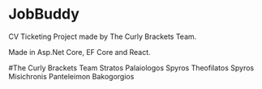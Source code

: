 # JobBuddy


CV Ticketing Project made by The Curly Brackets Team.

Made in Asp.Net Core, EF Core and React.


#The Curly Brackets Team
Stratos Palaiologos
Spyros Theofilatos
Spyros Misichronis
Panteleimon Bakogorgios
